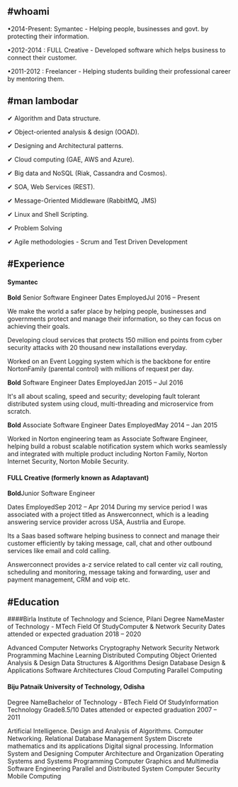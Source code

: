 ## #whoami

•2014-Present: Symantec - Helping people, businesses and govt. by protecting their information.

•2012-2014 : FULL Creative - Developed software which helps business to connect their customer.

•2011-2012 : Freelancer - Helping students building their professional career by mentoring them.

## #man lambodar 

✔ Algorithm and Data structure.

✔ Object-oriented analysis & design (OOAD).

✔ Designing and Architectural patterns. 

✔ Cloud computing (GAE, AWS and Azure).

✔ Big data and NoSQL (Riak, Cassandra and Cosmos).

✔ SOA, Web Services (REST).

✔ Message-Oriented Middleware (RabbitMQ, JMS)

✔ Linux and Shell Scripting.

✔ Problem Solving

✔ Agile methodologies - Scrum and Test Driven Development
 
 
## #Experience

#### Symantec

**Bold** Senior Software Engineer
Dates EmployedJul 2016 – Present

We make the world a safer place by helping people, businesses and governments protect and manage their information, so they can focus on achieving their goals.

Developing cloud services that protects 150 million end points from cyber security attacks with 20 thousand new installations everyday.

Worked on an Event Logging system which is the backbone for entire NortonFamily (parental control) with millions of request per day.

**Bold** Software Engineer
Dates EmployedJan 2015 – Jul 2016

It's all about scaling, speed and security; developing fault tolerant distributed system using cloud, multi-threading and microservice from scratch.

**Bold** Associate Software Engineer
Dates EmployedMay 2014 – Jan 2015

Worked in Norton engineering team as Associate Software Engineer, helping build a robust scalable notification system which works seamlessly and integrated with multiple product including Norton Family, Norton Internet Security, Norton Mobile Security.

#### FULL Creative (formerly known as Adaptavant)

**Bold**Junior Software Engineer 

Dates EmployedSep 2012 – Apr 2014
During my service period I was associated with a project titled as Answerconnect, which is a leading answering service provider across USA, Austrlia and Europe. 

Its a Saas based software helping business to connect and manage their customer efficiently by taking message, call, chat and other outbound services like email and cold calling.

Answerconnect provides a-z service related to call center viz call routing, scheduling and monitoring, message taking and forwarding, user and payment management, CRM and voip etc.
 
## #Education

####Birla Institute of Technology and Science, Pilani
Degree NameMaster of Technology - MTech Field Of StudyComputer & Network Security
Dates attended or expected graduation 2018 – 2020

Advanced Computer Networks
Cryptography
Network Security
Network Programming
Machine Learning
Distributed Computing
Object Oriented Analysis & Design
Data Structures & Algorithms Design
Database Design & Applications
Software Architectures
Cloud Computing
Parallel Computing

#### Biju Patnaik University of Technology, Odisha
Degree NameBachelor of Technology - BTech Field Of StudyInformation Technology Grade8.5/10
Dates attended or expected graduation 2007 – 2011

Artificial Intelligence.
Design and Analysis of Algorithms.
Computer Networking.
Relational Database Management System
Discrete mathematics and its applications 
Digital signal processing.
Information System and Designing
Computer Architecture and Organization 
Operating Systems and Systems Programming
Computer Graphics and Multimedia 
Software Engineering 
Parallel and Distributed System
Computer Security
Mobile Computing
